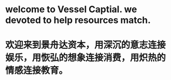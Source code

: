 # welcome to Vessel Captial. we devoted to help resources match.
# 欢迎来到景舟达资本，用深沉的意志连接娱乐，用恢弘的想象连接消费，用炽热的情感连接教育。
